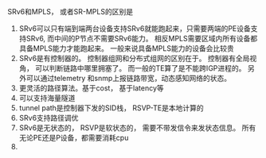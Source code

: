 
SRv6和MPLS， 或者SR-MPLS的区别是
1. SRv6可以只有端到端两台设备支持SRv6就能跑起来，只需要两端的PE设备支持SRv6, 而中间的P节点不需要SRv6能力。 相反MPLS需要区域内所有设备都具备MPLS能力才能跑起来。 一般来说具备MPLS能力的设备会比较贵
2. SRv6是有控制器的。 控制器组网和分布式组网的区别在于。 控制器有全局视角， 可以判断链路中哪里拥塞了。 而一般的TE算了是不能跨IGP进程的。 另外可以通过telemetry 和snmp上报链路带宽，动态感知网络的状态。 
3. 更灵活的路径算法。基于cost， 基于latency等
4. 可以支持海量隧道
5. tunnel path是控制器下发的SID栈， RSVP-TE是本地计算的
6. SRv6支持路径调优
7. SRv6是无状态的， RSVP是软状态的， 需要不带发信令来发状态信息。 所有无论PE还是P设备，都需要消耗cpu
8. 